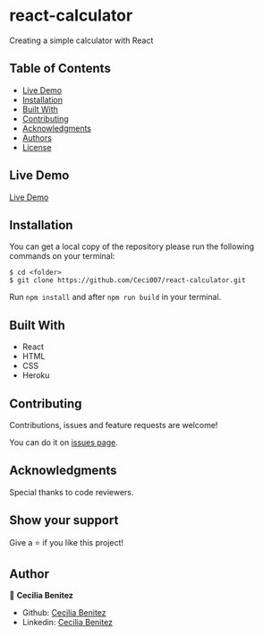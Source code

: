 # react-calculator
Creating a simple calculator with React


## Table of Contents

* [Live Demo](#demo)
* [Installation](#installation)
* [Built With](#built-with)
* [Contributing](#contributing)
* [Acknowledgments](#acknowledgments)
* [Authors](#author)
* [License](#license)


## Live Demo

[Live Demo]()

## Installation

You can get a local copy of the repository please run the following commands on your terminal:
```
$ cd <folder>
$ git clone https://github.com/Ceci007/react-calculator.git
```

Run `npm install` and after `npm run build` in your terminal.

## Built With
- React
- HTML
- CSS
- Heroku

## Contributing

Contributions, issues and feature requests are welcome!

You can do it on [issues page](https://github.com/Ceci007/react-calculator/issues).

## Acknowledgments

Special thanks to code reviewers.

## Show your support

Give a ⭐️ if you like this project!

## Author

👤 **Cecilia Benitez**

- Github: [Cecilia Benitez](https://github.com/Ceci007)
- Linkedin: [Cecilia Benitez](https://www.linkedin.com/in/cecilia-benítez)


